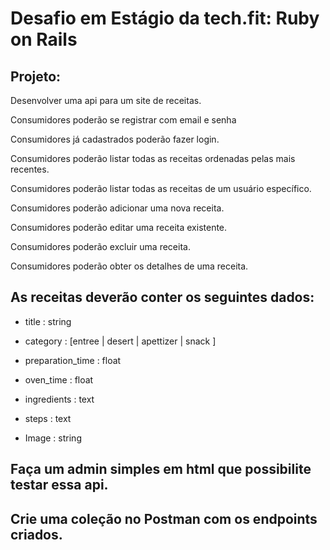 # Desafio em Estágio da tech.fit: Ruby on Rails

## Projeto:


Desenvolver uma api para um site de receitas.

Consumidores poderão se registrar com email e senha

Consumidores já cadastrados poderão fazer login.

Consumidores poderão listar todas as receitas ordenadas pelas mais recentes.

Consumidores poderão listar todas as receitas de um usuário específico.

Consumidores poderão adicionar uma nova receita.

Consumidores poderão editar uma receita existente.

Consumidores poderão excluir uma receita.

Consumidores poderão obter os detalhes de uma receita.

## As receitas deverão conter os seguintes dados:

* title : string

* category : [entree | desert | apettizer | snack ]

* preparation_time : float

* oven_time : float

* ingredients : text

* steps :  text

* Image : string

## Faça um admin simples em html que possibilite testar essa api.

## Crie uma coleção no Postman com os endpoints criados.
